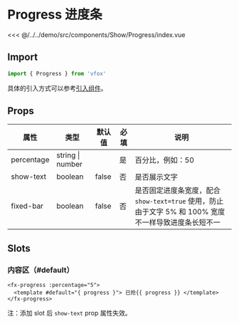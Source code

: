 # Progress 进度条

<CodeDemo name="Progress">

<<< @/../../demo/src/components/Show/Progress/index.vue

</CodeDemo>

## Import

```js
import { Progress } from 'vfox'
```

具体的引入方式可以参考[引入组件](../guide/import.md)。

## Props

| 属性       | 类型             | 默认值 | 必填 | 说明                                                                                                 |
| ---------- | ---------------- | ------ | ---- | ---------------------------------------------------------------------------------------------------- |
| percentage | string \| number |        | 是   | 百分比，例如：50                                                                                     |
| show-text  | boolean          | false  | 否   | 是否展示文字                                                                                         |
| fixed-bar  | boolean          | false  | 否   | 是否固定进度条宽度，配合 `show-text=true` 使用，防止由于文字 5% 和 100% 宽度不一样导致进度条长短不一 |

## Slots

### 内容区（#default）

```vue
<fx-progress :percentage="5">
  <template #default="{ progress }"> 已抢{{ progress }} </template>
</fx-progress>
```

注：添加 slot 后 `show-text` prop 属性失效。
